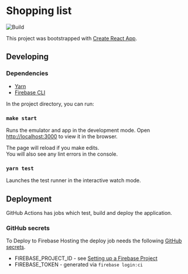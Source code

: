 # Shopping list
![Build](https://github.com/adrianclay/shopping-list/workflows/Build/badge.svg)

This project was bootstrapped with [Create React App](https://github.com/facebook/create-react-app).

## Developing

### Dependencies

* [Yarn][yarn]
* [Firebase CLI][firebase_cli]

[yarn]: https://yarnpkg.com/
[firebase_cli]: https://firebase.google.com/docs/cli

In the project directory, you can run:

### `make start`

Runs the emulator and app in the development mode.
Open [http://localhost:3000](http://localhost:3000) to view it in the browser.

The page will reload if you make edits.<br />
You will also see any lint errors in the console.

### `yarn test`

Launches the test runner in the interactive watch mode.

## Deployment

GitHub Actions has jobs which test, build and deploy the application.

### GitHub secrets

To Deploy to Firebase Hosting the deploy job needs the following [GitHub secrets][github_secrets_docs]. 

* FIREBASE_PROJECT_ID - see [Setting up a Firebase Project][firebase_project_id]
* FIREBASE_TOKEN - generated via `firebase login:ci`

[firebase_hosting]: https://firebase.google.com/docs/hosting
[github_secrets_docs]: https://help.github.com/en/actions/configuring-and-managing-workflows/creating-and-storing-encrypted-secrets
[firebase_project_id]: https://firebase.google.com/docs/projects/learn-more#project-id
